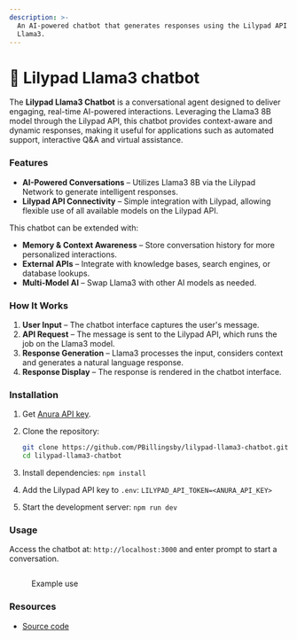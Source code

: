 ```yaml
---
description: >-
  An AI-powered chatbot that generates responses using the Lilypad API and
  Llama3.
---
```


# 💬 Lilypad Llama3 chatbot

The **Lilypad Llama3 Chatbot** is a conversational agent designed to deliver engaging, real-time AI-powered interactions. Leveraging the Llama3 8B model through the Lilypad API, this chatbot provides context-aware and dynamic responses, making it useful for applications such as automated support, interactive Q\&A and virtual assistance.

### **Features**

* **AI-Powered Conversations** – Utilizes Llama3 8B via the Lilypad Network to generate intelligent responses.
* **Lilypad API Connectivity** – Simple integration with Lilypad, allowing flexible use of all available models on the Lilypad API.

This chatbot can be extended with:

* **Memory & Context Awareness** – Store conversation history for more personalized interactions.
* **External APIs** – Integrate with knowledge bases, search engines, or database lookups.
* **Multi-Model AI** – Swap Llama3 with other AI models as needed.

### **How It Works**

1. **User Input** – The chatbot interface captures the user's message.
2. **API Request** – The message is sent to the Lilypad API, which runs the job on the Llama3 model.
3. **Response Generation** – Llama3 processes the input, considers context and generates a natural language response.
4. **Response Display** – The response is rendered in the chatbot interface.

### **Installation**

1. Get [Anura API key](https://anura.lilypad.tech/).
2.  Clone the repository:

    ```sh
    git clone https://github.com/PBillingsby/lilypad-llama3-chatbot.git
    cd lilypad-llama3-chatbot
    ```
3. Install dependencies: `npm install`
4. Add the Lilypad API key to `.env`: `LILYPAD_API_TOKEN=<ANURA_API_KEY>`
5. Start the development server: `npm run dev`

### **Usage**

Access the chatbot at: `http://localhost:3000` and enter prompt to start a conversation.

<figure><img src="../.gitbook/assets/Screenshot 2025-03-12 at 12.14.17 PM.png" alt=""><figcaption><p>Example use</p></figcaption></figure>

### Resources

* [Source code](https://github.com/PBillingsby/lilypad-llama3-chatbot)

